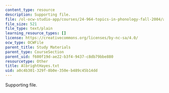 ```yaml
---
content_type: resource
description: Supporting file.
file: /ol-ocw-studio-app/courses/24-964-topics-in-phonology-fall-2004/a0c4b301329f8b0e350eb489c45b14dd_AlbrightHayes.txt
file_size: 521
file_type: text/plain
learning_resource_types: []
license: https://creativecommons.org/licenses/by-nc-sa/4.0/
ocw_type: OCWFile
parent_title: Study Materials
parent_type: CourseSection
parent_uid: f600f19d-ae22-b3f4-9437-c8db79bbe880
resourcetype: Other
title: AlbrightHayes.txt
uid: a0c4b301-329f-8b0e-350e-b489c45b14dd
---
```

Supporting file.